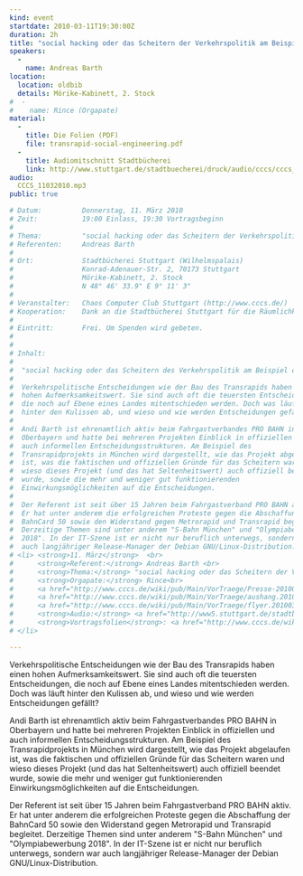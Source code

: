 ```yaml
---
kind: event
startdate: 2010-03-11T19:30:00Z
duration: 2h
title: "social hacking oder das Scheitern der Verkehrspolitik am Beispiel des Transrapids in München"
speakers:
  -
    name: Andreas Barth
location:
  location: oldbib
  details: Mörike-Kabinett, 2. Stock
#  -
#    name: Rince (Orgapate)
material:
  -
    title: Die Folien (PDF)
    file: transrapid-social-engineering.pdf
  -
    title: Audiomitschnitt Stadtbücherei
    link: http://www.stuttgart.de/stadtbuecherei/druck/audio/cccs/cccs_audio.htm#14
audio:
  CCCS_11032010.mp3
public: true

# Datum:          Donnerstag, 11. März 2010
# Zeit:           19:00 Einlass, 19:30 Vortragsbeginn
# 
# Thema:          "social hacking oder das Scheitern der Verkehrspolitik am Beispiel des Transrapids in München" 
# Referenten:     Andreas Barth
# 
# Ort:            Stadtbücherei Stuttgart (Wilhelmspalais)
#                 Konrad-Adenauer-Str. 2, 70173 Stuttgart
#                 Mörike-Kabinett, 2. Stock
#                 N 48° 46' 33.9" E 9° 11' 3"
# 
# Veranstalter:   Chaos Computer Club Stuttgart (http://www.cccs.de/)
# Kooperation:    Dank an die Stadtbücherei Stuttgart für die Räumlichkeiten!
# 
# Eintritt:       Frei. Um Spenden wird gebeten.
# 
# 
# Inhalt:
# 
#  "social hacking oder das Scheitern des Verkehrspolitik am Beispiel des Transrapids in München"
# 
#  Verkehrspolitische Entscheidungen wie der Bau des Transrapids haben einen
#  hohen Aufmerksamkeitswert. Sie sind auch oft die teuersten Entscheidungen,
#  die noch auf Ebene eines Landes mitentschieden werden. Doch was läuft
#  hinter den Kulissen ab, und wieso und wie werden Entscheidungen gefällt?
# 
#  Andi Barth ist ehrenamtlich aktiv beim Fahrgastverbandes PRO BAHN in
#  Oberbayern und hatte bei mehreren Projekten Einblick in offiziellen und
#  auch informellen Entscheidungsstrukturen. Am Beispiel des
#  Transrapidprojekts in München wird dargestellt, wie das Projekt abgelaufen
#  ist, was die faktischen und offiziellen Gründe für das Scheitern waren und
#  wieso dieses Projekt (und das hat Seltenheitswert) auch offiziell beendet
#  wurde, sowie die mehr und weniger gut funktionierenden
#  Einwirkungsmöglichkeiten auf die Entscheidungen.
# 
#  Der Referent ist seit über 15 Jahren beim Fahrgastverband PRO BAHN aktiv.
#  Er hat unter anderem die erfolgreichen Proteste gegen die Abschaffung der
#  BahnCard 50 sowie den Widerstand gegen Metrorapid und Transrapid begleitet.
#  Derzeitige Themen sind unter anderem "S-Bahn München" und "Olympiabewerbung
#  2018". In der IT-Szene ist er nicht nur beruflich unterwegs, sondern war
#  auch langjähriger Release-Manager der Debian GNU/Linux-Distribution.
# <li> <strong>11. März</strong>  <br>
#      <strong>Referent:</strong> Andreas Barth <br>
#      <strong>Thema:</strong> "social hacking oder das Scheitern der Verkehrspolitik am Beispiel des Transrapids in München"<br>
#      <strong>Orgapate:</strong> Rince<br>
#      <a href="http://www.cccs.de/wiki/pub/Main/VorTraege/Presse-201003a.txt" target="_top">Pressetext 03/2010</a> <br>
#      <a href="http://www.cccs.de/wiki/pub/Main/VorTraege/aushang.201003.pdf" target="_top">Aushang 03/2010</a> <br>
#      <a href="http://www.cccs.de/wiki/pub/Main/VorTraege/flyer.201003.pdf" target="_top">Flyer 03/2010</a> <br>
#      <strong>Audio:</strong> <a href="http://www5.stuttgart.de/stadtbuecherei/druck/audio/cccs/cccs_audio.htm#15" target="_top">http://www5.stuttgart.de/stadtbuecherei/druck/audio/cccs/cccs_audio.htm#15</a><br>
#      <strong>Vortragsfolien</strong>: <a href="http://www.cccs.de/wiki/pub/Main/VorTraege/transrapid-social-engineering.pdf" target="_top">transrapid-social-engineering.pdf</a>
# </li>

---
```

Verkehrspolitische Entscheidungen wie der Bau des Transrapids haben einen
hohen Aufmerksamkeitswert. Sie sind auch oft die teuersten Entscheidungen,
die noch auf Ebene eines Landes mitentschieden werden. Doch was läuft
hinter den Kulissen ab, und wieso und wie werden Entscheidungen gefällt?

Andi Barth ist ehrenamtlich aktiv beim Fahrgastverbandes PRO BAHN in
Oberbayern und hatte bei mehreren Projekten Einblick in offiziellen und
auch informellen Entscheidungsstrukturen. Am Beispiel des
Transrapidprojekts in München wird dargestellt, wie das Projekt abgelaufen
ist, was die faktischen und offiziellen Gründe für das Scheitern waren und
wieso dieses Projekt (und das hat Seltenheitswert) auch offiziell beendet
wurde, sowie die mehr und weniger gut funktionierenden
Einwirkungsmöglichkeiten auf die Entscheidungen.

Der Referent ist seit über 15 Jahren beim Fahrgastverband PRO BAHN aktiv.
Er hat unter anderem die erfolgreichen Proteste gegen die Abschaffung der
BahnCard 50 sowie den Widerstand gegen Metrorapid und Transrapid begleitet.
Derzeitige Themen sind unter anderem "S-Bahn München" und "Olympiabewerbung
2018". In der IT-Szene ist er nicht nur beruflich unterwegs, sondern war
auch langjähriger Release-Manager der Debian GNU/Linux-Distribution.

